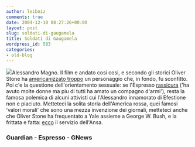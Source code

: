 ```yaml
---
author: leibniz
comments: true
date: 2004-12-10 08:27:26+00:00
layout: post
slug: soldati-di-gaugamela
title: Soldati di Gaugamela
wordpress_id: 583
categories:
- old-blog
---
```


![](http://www.livius.org/a/1/greece/alexandros.jpg)Alessandro Magno. Il film e andato cosi cosi, e secondo gli storici Oliver Stone ha [americanizzato troppo](http://www.guardian.co.uk/comment/story/0,3604,1370710,00.html) un personaggio che, in fondo, fu sconfitto. Poi c'e la questione dell'orientamento sessuale: se l'Espresso [rassicura](http://www.espressonline.it/eol/free/jsp/detail.jsp?m1s=null&m2s=c&idCategory=4797&idContent=742901)
('ha avuto molte donne ma piu di tutti ha amato un compagno d'armi'),
resta la famosa polemica di alcuni attivisti cui l'Alessandro
innamorato di Efestione non e piaciuto. Metteteci la solita storia
dell'America rossa, quei famosi 'valori morali' che sono una mezza
invenzione dei giornali, metteteci anche che Oliver Stone ha
frequentato a Yale assieme a George W. Bush, e la frittata e fatta: [ecco](http://www.gaynews.it/view.php?ID=30120) il servizio dell'Ansa.




### Guardian - Espresso - GNews
